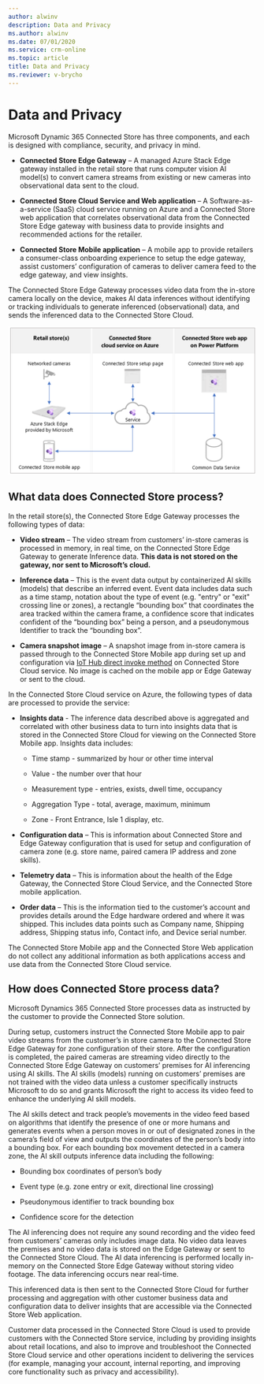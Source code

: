 ```yaml
---
author: alwinv
description: Data and Privacy
ms.author: alwinv
ms.date: 07/01/2020
ms.service: crm-online
ms.topic: article
title: Data and Privacy
ms.reviewer: v-brycho
---
```


# Data and Privacy

Microsoft Dynamic 365 Connected Store has three components, and each is designed with compliance, security, and privacy in mind.

- **Connected Store Edge Gateway** – A managed Azure Stack Edge gateway installed in the retail store that runs computer vision AI model(s) to convert camera streams from existing or new cameras into observational data sent to the cloud.

- **Connected Store Cloud Service and Web application** – A  Software-as-a-service (SaaS) cloud service running on Azure and a Connected Store web application that correlates observational data from the Connected Store Edge  gateway with business data to provide insights and recommended actions for the retailer.

- **Connected Store Mobile application** – A mobile app to provide retailers a consumer-class onboarding experience to setup the edge gateway,  assist customers’ configuration of cameras to deliver camera feed to the edge gateway, and view insights.

The Connected Store Edge Gateway processes video data from the in-store camera locally on the device, makes AI data inferences without identifying or tracking individuals to generate inferenced (observational) data, and sends the inferenced data to the Connected Store Cloud.

![Illustration of retail store, Azure cloud service and Power Platorm components](media/how-cs-works.PNG "Illustration of retail store, Azure cloud service and Power Platorm components")

## What data does Connected Store process?  

In the retail store(s), the Connected Store Edge Gateway processes the following types of data:
 
- **Video stream** – The video stream from customers’ in-store cameras is processed in memory, in real time, on the Connected Store Edge Gateway to generate Inference data. **This data is not stored on the gateway, nor sent to Microsoft’s cloud.**

- **Inference data** – This is the event data output by containerized AI skills (models) that describe an inferred event. Event data includes data such as a time stamp, notation about the type of event (e.g. "entry" or "exit" crossing line or zones), a rectangle “bounding box” that coordinates the area tracked within the camera frame, a confidence score that indicates confident of the “bounding box” being a person, and a pseudonymous Identifier to track the “bounding box”. 

- **Camera snapshot image** – A snapshot image from in-store camera is passed through to the Connected Store Mobile app during set up and configuration via [IoT Hub direct invoke method](https://docs.microsoft.com/azure/iot-hub/iot-hub-devguide-direct-methods) on Connected Store Cloud service. No image is cached on the mobile app or Edge Gateway or sent to the cloud. 
 
In the Connected Store Cloud service on Azure, the following types of data are processed to provide the service:

- **Insights data** - The inference data described above is aggregated and correlated with other business data to turn into insights data that is stored in the Connected Store Cloud for viewing on the Connected Store Mobile app. Insights data includes: 

   - Time stamp - summarized by hour or other time interval

   - Value - the number over that hour

   - Measurement type - entries, exists, dwell time, occupancy

   - Aggregation Type - total, average, maximum, minimum

   - Zone - Front Entrance, Isle 1 display, etc.

- **Configuration data** – This is information about Connected Store and Edge Gateway configuration that is used for setup and configuration of camera zone (e.g. store name, paired camera IP address and zone skills). 

- **Telemetry data** – This is information about the health of the Edge Gateway, the Connected Store Cloud Service, and the Connected Store mobile application. 

- **Order data** – This is the information tied to the customer’s account and provides details around the Edge hardware ordered and where it was shipped.  This includes data points such as Company name, Shipping address, Shipping status info, Contact info, and Device serial number.

The Connected Store Mobile app and the Connected Store Web application do not collect any additional information as both applications access and use data from the Connected Store Cloud service. 

## How does Connected Store process data?

Microsoft Dynamics 365 Connected Store processes data as instructed by the customer to provide the Connected Store solution.  

During setup, customers instruct the Connected Store Mobile app to pair video streams from the customer’s in store camera to the Connected Store Edge Gateway for zone configuration of their store. After the configuration is completed, the paired cameras are streaming video directly to the Connected Store Edge Gateway on customers’ premises for AI inferencing using AI skills. The AI skills (models) running on customers’ premises are not trained with the video data unless a customer specifically instructs Microsoft to do so and grants Microsoft the right to access its video feed to enhance the underlying AI skill models.

The AI skills detect and track people’s movements in the video feed based on algorithms that identify the presence of one or more humans and generates events when a person moves in or out of designated zones in the camera’s field of view and outputs the coordinates of the person’s body into a bounding box. For each bounding box movement detected in a camera zone, the AI skill outputs inference data including the following:

- Bounding box coordinates of person’s body

- Event type (e.g. zone entry or exit, directional line crossing)

- Pseudonymous identifier to track bounding box 

- Confidence score for the detection 

The AI inferencing does not require any sound recording and the video feed from customers’ cameras only includes image data. No video data leaves the premises and no video data is stored on the Edge Gateway  or sent to the Connected Store Cloud. The AI data inferencing is performed locally in-memory on the Connected Store Edge Gateway without storing video footage. The data inferencing occurs near real-time. 

This inferenced data is then sent to the Connected Store Cloud for further processing and aggregation with other customer business data and configuration data to deliver insights that are accessible via the Connected Store Web application.  

Customer data processed in the Connected Store Cloud is used to provide customers with the Connected Store service, including by providing insights about retail locations, and also to improve and troubleshoot the Connected Store Cloud  service and other operations incident to delivering the services (for example, managing your account, internal reporting, and improving core functionality such as privacy and accessibility).




